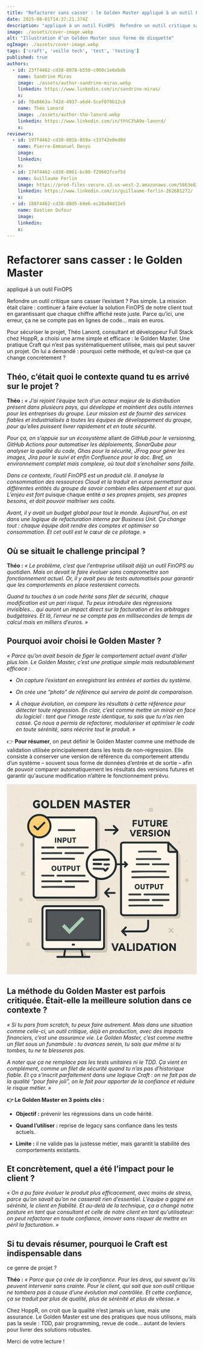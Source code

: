 ```yaml
---
title: "Refactorer sans casser : le Golden Master appliqué à un outil FinOPS"
date: 2025-08-01T14:37:21.374Z
description: "appliqué à un outil FinOPS  Refondre un outil critique sans casser l’existant ? Pas simple. La mission était claire : continuer à faire évoluer la solution FinOPS de notre client tout en garantissant "
image: ./assets/cover-image.webp
alt: "Illustration d’un Golden Master sous forme de disquette"
ogImage: ./assets/cover-image.webp
tags: ['craft', 'veille tech', 'test', 'testing']
published: true
authors:
  - id: 23ff4462-cd38-8078-b550-c960c1e6ebdb
    name: Sandrine Miras
    image: ./assets/author-sandrine-miras.webp
    linkedin: https://www.linkedin.com/in/sandrine-miras/
    x: 
  - id: 70a8663a-742d-4937-a6d4-5cef079b12c8
    name: Théo Lanord
    image: ./assets/author-tho-lanord.webp
    linkedin: https://www.linkedin.com/in/th%C3%A9o-lanord/
    x: 
reviewers:
  - id: 197f4462-cd38-801b-859a-c33742e0ed0d
    name: Pierre-Emmanuel Denys
    image: 
    linkedin: 
    x: 
  - id: 174f4462-cd38-8061-bc88-f29602fcef5d
    name: Guillaume Ferlin
    image: https://prod-files-secure.s3.us-west-2.amazonaws.com/5863e833-64f2-4f13-9f7a-2c92c72b5bbf/27c18bae-6c33-403c-b7fd-7d46ce96c376/Guillaume_Ferlin_Image.png?X-Amz-Algorithm=AWS4-HMAC-SHA256&X-Amz-Content-Sha256=UNSIGNED-PAYLOAD&X-Amz-Credential=ASIAZI2LB466ULFPFZUH%2F20250801%2Fus-west-2%2Fs3%2Faws4_request&X-Amz-Date=20250801T143721Z&X-Amz-Expires=3600&X-Amz-Security-Token=IQoJb3JpZ2luX2VjEMb%2F%2F%2F%2F%2F%2F%2F%2F%2F%2FwEaCXVzLXdlc3QtMiJGMEQCIG1mqZcKiAMfFxyUrFUGHfaT4CcUgj%2BLoBszrMnBcKdXAiAzDBfUqsdSt4Q4ipOxsQZieesJXoa7qrGJlD350URqQiqIBAjv%2F%2F%2F%2F%2F%2F%2F%2F%2F%2F8BEAAaDDYzNzQyMzE4MzgwNSIMdcI0v36Q64VtIlbtKtwDL%2BNrlFhdx1Ke4l94CtVPwXsIzuwNu4ZcUAnnbi29HkBC9nOvGrDrEzbdydY0p6ZBhhd3md7q1HhIgSeKa7dyJN84TeFlkYMgZCqmV2unHi2B%2FOvARfm7%2FhpF7VKbXYFsssXA7%2Bojou0hb%2BeRXUjjqCHJ%2B4l%2B7wkgzufa9aS4OaGfoJj%2Bld06GnqJMjNrzMpCcjxyzOo5BUDGxv8H8Q%2FEZCQKeeG%2B%2BlffOAHpbcaa4YGG6ebhh4PwCZNiJtrMsLlTT076jFJEYyG%2FIUmyXY4pwPYuhX3kceWV2%2FFdZ7xLvvLK3STrjdcHfinSzf2bvjKmSInnRVf27B7QpS0SlvzQBtEX2g4EI7bUDbw2z5x4pgPfhceoX6R2yZFzaC48izTkcsmmwOQLDY6Rl8iAShSURx%2FM1JLq0ThwFdiAosmqhKfgxrbfOMr9KcPyfPdXPWmstqwaMS%2BJdk19a21v0ttyf84J3D6hCTKffSJFn7jsqJcyq78gEqO%2BTUkrs%2BAgLlQSz7kXSXYTkSmI8xTtl8FYscnz61uH2KOCBJlHLjZMCm4ElhjNho1hCnj9FJOQQfXHxJzBtxnkb%2Bs%2B9BAcvtzVNIdr0zxoPc5qttMsp9p88RALtgdpzRGjaWXRUtYwkZazxAY6pgFtPfWHqkUKY%2B2ZtC9UZtQu8d9o%2BD1i%2Bqs2B8iimvVqpJnlCAkGL3KSV%2FlDPd0PrFfrsiTf1gF4CPLtVb1N68fdMMUv8TCpVC0sFfHn0jeqyzT3FBPezG14nCfqkWX8j9%2BjSxTk7XNBg1y5YP0c0GoLFvWODluLCeivL8O%2Fq%2BwV8BmSxNj8HIaH5NBPkmvFN13vcIrHIoEQ41kIRqSdpc5l8AttcKt3&X-Amz-Signature=b37ba0b7d8ebcfef63a5b3d2f7b75ff8c4c2539d2f6e8b41d1a5d76e62704901&X-Amz-SignedHeaders=host&x-amz-checksum-mode=ENABLED&x-id=GetObject
    linkedin: https://www.linkedin.com/in/guillaume-ferlin-262681272/
    x: 
  - id: 188f4462-cd38-80d5-b9e6-ec28a94d11e5
    name: Bastien Dufour
    image: 
    linkedin: 
    x: 
---
```


<!-- markdownlint-disable-file -->


# Refactorer sans casser : le Golden Master
appliqué à un outil FinOPS

Refondre un outil critique sans casser l’existant ? Pas simple.
La mission était claire : continuer à faire évoluer la solution FinOPS de notre client tout en garantissant que chaque chiffre affiché reste juste. Parce qu’ici, une erreur, ça ne se compte pas en lignes de code… mais en euros.

Pour sécuriser le projet, Théo Lanord, consultant et développeur Full Stack chez HoppR, a choisi une arme simple et efficace : le Golden Master. Une pratique Craft qui n’est pas systématiquement utilisée, mais qui peut sauver un projet. On lui a demandé : pourquoi cette méthode, et qu’est-ce que ça change concrètement ?

## Théo, c’était quoi le contexte quand tu es arrivé sur le projet ?


**Théo :**
_« J’ai rejoint l’équipe tech d’un acteur majeur de la distribution présent dans plusieurs pays, qui développe et maintient des outils internes pour les entreprises du groupe._ _Leur mission est de fournir des services fiables et industrialisés à toutes les équipes de développement du groupe, pour qu’elles puissent livrer rapidement et en toute sécurité._

_Pour ça, on s’appuie sur un écosystème_ allant de _GitHub pour le versioning, GitHub Actions pour automatiser les déploiements, SonarQube pour analyser la qualité du code, Ghas pour la sécurité, JFrog pour gérer les images, Jira pour le suivi et enfin Confluence pour la doc. Bref, un environnement complet mais complexe, où tout doit s’enchaîner sans faille._

_Dans ce contexte, l’outil FinOPS est un produit clé. Il analyse la consommation des ressources Cloud et la traduit en euros permettant aux différentes entités du groupe de savoir combien elles dépensent et sur quoi._ _L’enjeu est fort_ puisque chaque entité _a ses propres projets, ses propres besoins, et doit pouvoir maîtriser ses coûts._

_Avant, il y avait un budget global pour tout le monde. Aujourd’hui, on est dans une logique de refacturation interne par Business Unit. Ça change tout : chaque équipe doit rendre des comptes et optimiser sa consommation. Et cet outil est le cœur de ce pilotage. »_

## Où se situait le challenge principal ?



**Théo :**
_« Le problème, c’est que l’entreprise utilisait déjà un outil FinOPS au quotidien. Mais on devait le faire évoluer sans compromettre son fonctionnement actuel. Or, il y avait peu de tests automatisés pour garantir que les comportements en place resteraient corrects._

_Quand tu touches à un code hérité sans filet de sécurité, chaque modification est un pari risqué. Tu peux introduire des régressions invisibles… qui auront un impact direct sur la facturation et les arbitrages budgétaires. Et là, l’erreur ne se compte pas en millisecondes de temps de calcul mais en milliers d’euros. »_

## Pourquoi avoir choisi le Golden Master ?

_« Parce qu’on avait besoin de figer le comportement actuel avant d’aller plus loin. Le Golden Master, c’est une pratique simple mais redoutablement efficace :_

- _On capture l’existant en enregistrant les entrées et sorties du système._

- _On crée une “photo” de référence qui servira de point de comparaison._

- _À chaque évolution, on compare les résultats à cette référence pour détecter toute régression.
En clair, c’est comme mettre un miroir en face du logiciel : tant que l’image reste identique, tu sais que tu n’as rien cassé. Ça nous a permis de refactorer, modulariser et optimiser le code en toute sérénité, sans réécrire tout le produit. »_

👉 **Pour résumer**, on peut définir le Golden Master comme une méthode de validation utilisée principalement dans les tests de non-régression. Elle consiste à conserver une version de référence du comportement attendu d’un système – souvent sous forme de données d’entrée et de sortie – afin de pouvoir comparer automatiquement les résultats des versions futures et garantir qu'aucune modification n’altère le fonctionnement prévu.



![Mise en avant de l’importance de la comparaison des output dans le Golden Master](./assets/img1.webp)

## La méthode du Golden Master est parfois critiquée. Était-elle la meilleure solution dans ce contexte ?

_« Si tu pars from scratch, tu peux faire autrement. Mais dans une situation comme celle-ci, un outil critique, déjà en production, avec des impacts financiers, c’est une assurance vie. Le Golden Master, c’est comme mettre un filet sous un funambule : tu avances serein, tu sais que même si tu tombes, tu ne te blesseras pas._ 

_A noter que_ _ça ne remplace pas les tests unitaires ni le TDD. Ça vient en complément, comme un filet de sécurité quand tu n’as pas d’historique fiable. Et ça s’inscrit parfaitement dans une logique Craft : on ne fait pas de la qualité “pour faire joli”, on le fait pour apporter de la confiance et réduire le risque métier. »_

**👉 Le Golden Master en 3 points clés :**

- **Objectif :** prévenir les régressions dans un code hérité.

- **Quand l’utiliser :** reprise de legacy sans confiance dans les tests actuels.

- **Limite :** il ne valide pas la justesse métier, mais garantit la stabilité des comportements existants.

## Et concrètement, quel a été l’impact pour le client ?


_« On a pu faire évoluer le produit plus efficacement, avec moins de stress, parce qu’on savait qu’on ne casserait rien d’essentiel. L’équipe a gagné en sérénité, le client en fiabilité. Et au-delà de la technique, ça a changé notre_ _posture_ _en tant que consultant et celle de notre client en tant qu’utilisateur: on peut refactorer en toute confiance, innover sans risquer de mettre en péril la facturation. »_

## Si tu devais résumer, pourquoi le Craft est indispensable dans
ce genre de projet ?


**Théo :**
_« Parce que ça crée de la confiance. Pour les devs, qui savent qu’ils peuvent intervenir sans crainte. Pour le client, qui sait que son outil critique ne tombera pas à cause d’une évolution mal contrôlée. Et cette confiance, ça se traduit par plus de qualité, plus de sérénité et plus de vitesse. »_

Chez HoppR, on croit que la qualité n’est jamais un luxe, mais une assurance. Le Golden Master est une des pratiques que nous utilisons, mais pas la seule : TDD, pair programming, revue de code… autant de leviers pour livrer des solutions robustes.

Merci de votre lecture ! 